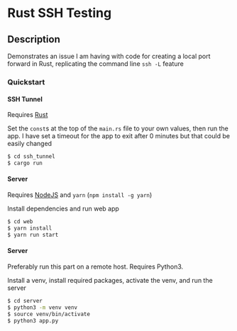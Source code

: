 # Rust SSH Testing

## Description

Demonstrates an issue I am having with code for creating a local port forward in Rust, replicating the command line `ssh -L` feature

### Quickstart

#### SSH Tunnel
Requires [Rust](https://rustup.rs)

Set the `const`s at the top of the `main.rs` file to your own values, then run the app. 
I have set a timeout for the app to exit after 0 minutes but that could be easily changed
```bash
$ cd ssh_tunnel
$ cargo run
```

#### Server
Requires [NodeJS](https://nodejs.dev) and `yarn` (`npm install -g yarn`)

Install dependencies and run web app
```bash
$ cd web
$ yarn install
$ yarn run start
```

#### Server
Preferably run this part on a remote host. Requires Python3.

Install a venv, install required packages, activate the venv, and run the server 
```bash
$ cd server
$ python3 -m venv venv
$ source venv/bin/activate
$ python3 app.py
```


